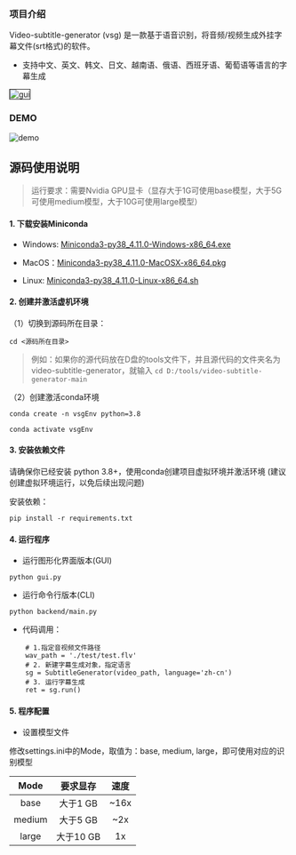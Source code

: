 ### 项目介绍

Video-subtitle-generator (vsg) 是一款基于语音识别，将音频/视频生成外挂字幕文件(srt格式)的软件。 

- 支持中文、英文、韩文、日文、越南语、俄语、西班牙语、葡萄语等语言的字幕生成

<img src="https://github.com/YaoFANGUK/video-subtitle-generator/blob/main/design/gui.png?raw=true" alt="gui" border="1px" >

### DEMO

<img src="https://github.com/YaoFANGUK/video-subtitle-generator/blob/main/design/demo.gif?raw=true" alt="demo">

## 源码使用说明

> 运行要求：需要Nvidia GPU显卡（显存大于1G可使用base模型，大于5G可使用medium模型，大于10G可使用large模型）

#### 1. 下载安装Miniconda 

- Windows: <a href="https://repo.anaconda.com/miniconda/Miniconda3-py38_4.11.0-Windows-x86_64.exe">Miniconda3-py38_4.11.0-Windows-x86_64.exe</a>


- MacOS：<a href="https://repo.anaconda.com/miniconda/Miniconda3-py38_4.11.0-MacOSX-x86_64.pkg">Miniconda3-py38_4.11.0-MacOSX-x86_64.pkg</a>


- Linux: <a href="https://repo.anaconda.com/miniconda/Miniconda3-py38_4.11.0-Linux-x86_64.sh">Miniconda3-py38_4.11.0-Linux-x86_64.sh</a>

#### 2. 创建并激活虚机环境

（1）切换到源码所在目录：
```shell
cd <源码所在目录>
```
> 例如：如果你的源代码放在D盘的tools文件下，并且源代码的文件夹名为video-subtitle-generator，就输入 ```cd D:/tools/video-subtitle-generator-main```

（2）创建激活conda环境
```shell
conda create -n vsgEnv python=3.8
```

```shell
conda activate vsgEnv
```

#### 3. 安装依赖文件

请确保你已经安装 python 3.8+，使用conda创建项目虚拟环境并激活环境 (建议创建虚拟环境运行，以免后续出现问题)

安装依赖：
```shell
pip install -r requirements.txt
```

#### 4. 运行程序

- 运行图形化界面版本(GUI)

```SHELL
python gui.py
```

- 运行命令行版本(CLI)

```SHELL
python backend/main.py
```


- 代码调用：

```shell
    # 1.指定音视频文件路径
    wav_path = './test/test.flv'
    # 2. 新建字幕生成对象，指定语言
    sg = SubtitleGenerator(video_path, language='zh-cn')
    # 3. 运行字幕生成
    ret = sg.run()
```

#### 5. 程序配置

- 设置模型文件

修改settings.ini中的Mode，取值为：base, medium, large，即可使用对应的识别模型

|  Mode  |  要求显存  |  速度  |
|:------:|:------:|:----:|
|  base  | 大于1 GB  | ~16x |
| medium | 大于5 GB  | ~2x  |
| large  | 大于10 GB |  1x  |
